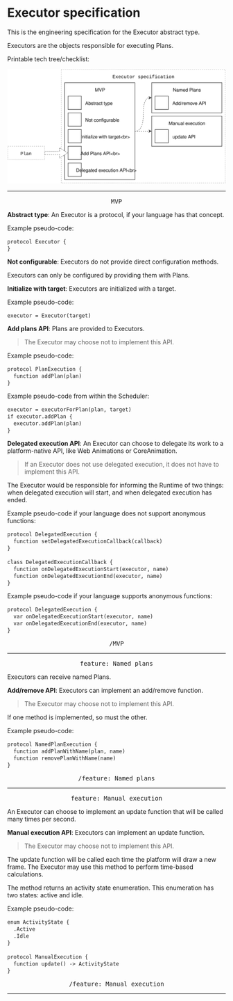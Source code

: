 # Executor specification

This is the engineering specification for the Executor abstract type.

Executors are the objects responsible for executing Plans.

Printable tech tree/checklist:

![](../../_assets/ExecutorTechTree.svg)

---

<p style="text-align:center"><tt>MVP</tt></p>

**Abstract type**: An Executor is a protocol, if your language has that concept.

Example pseudo-code:

    protocol Executor {
    }

**Not configurable**: Executors do not provide direct configuration methods.

Executors can only be configured by providing them with Plans.

**Initialize with target**: Executors are initialized with a target.

Example pseudo-code:

    executor = Executor(target)

**Add plans API**: Plans are provided to Executors.

>The Executor may choose not to implement this API.

Example pseudo-code:

    protocol PlanExecution {
      function addPlan(plan)
    }

Example pseudo-code from within the Scheduler:

    executor = executorForPlan(plan, target)
    if executor.addPlan {
      executor.addPlan(plan)
    }

**Delegated execution API**: An Executor can choose to delegate its work to a platform-native API, like Web Animations or CoreAnimation.

> If an Executor does not use delegated execution, it does not have to implement this API.

The Executor would be responsible for informing the Runtime of two things: when delegated execution will start, and when delegated execution has ended.

Example pseudo-code if your language does not support anonymous functions:

    protocol DelegatedExecution {
      function setDelegatedExecutionCallback(callback)
    }
    
    class DelegatedExecutionCallback {
      function onDelegatedExecutionStart(executor, name)
      function onDelegatedExecutionEnd(executor, name)
    }

Example pseudo-code if your language supports anonymous functions:

    protocol DelegatedExecution {
      var onDelegatedExecutionStart(executor, name)
      var onDelegatedExecutionEnd(executor, name)
    }

<p style="text-align:center"><tt>/MVP</tt></p>

---

<p style="text-align:center"><tt>feature: Named plans</tt></p>

Executors can receive named Plans.

**Add/remove API**: Executors can implement an add/remove function.

>The Executor may choose not to implement this API.

If one method is implemented, so must the other.

Example pseudo-code:

    protocol NamedPlanExecution {
      function addPlanWithName(plan, name)
      function removePlanWithName(name)
    }

<p style="text-align:center"><tt>/feature: Named plans</tt></p>

---

<p style="text-align:center"><tt>feature: Manual execution</tt></p>

An Executor can choose to implement an update function that will be called many times per second.

**Manual execution API**: Executors can implement an update function.

>The Executor may choose not to implement this API.

The update function will be called each time the platform will draw a new frame. The Executor may use this method to perform time-based calculations.

The method returns an activity state enumeration. This enumeration has two states: active and idle.

Example pseudo-code:

    enum ActivityState {
      .Active
      .Idle
    }
    
    protocol ManualExecution {
      function update() -> ActivityState
    }

<p style="text-align:center"><tt>/feature: Manual execution</tt></p>

---
